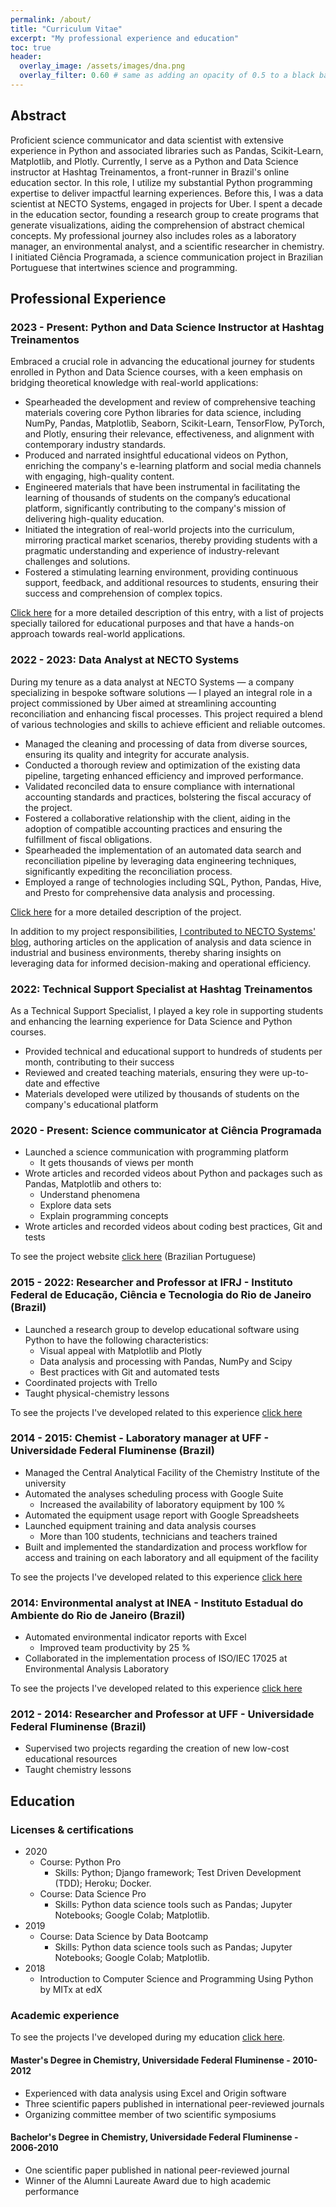 ```yaml
---
permalink: /about/
title: "Curriculum Vitae"
excerpt: "My professional experience and education"
toc: true
header:
  overlay_image: /assets/images/dna.png
  overlay_filter: 0.60 # same as adding an opacity of 0.5 to a black background
---
```


## Abstract 

Proficient science communicator and data scientist with extensive experience in Python
and associated libraries such as Pandas, Scikit-Learn, Matplotlib, and Plotly.
Currently, I serve as a Python and Data Science instructor at Hashtag Treinamentos, a
front-runner in Brazil's online education sector. In this role, I utilize my substantial
Python programming expertise to deliver impactful learning experiences. Before this, I
was a data scientist at NECTO Systems, engaged in projects for Uber. I spent a decade in
the education sector, founding a research group to create programs that generate
visualizations, aiding the comprehension of abstract chemical concepts. My professional
journey also includes roles as a laboratory manager, an environmental analyst, and a
scientific researcher in chemistry. I initiated Ciência Programada, a science
communication project in Brazilian Portuguese that intertwines science and programming.

## Professional Experience


### 2023 - Present: Python and Data Science Instructor at Hashtag Treinamentos

Embraced a crucial role in advancing the educational journey for students enrolled in
Python and Data Science courses, with a keen emphasis on bridging theoretical knowledge
with real-world applications:

- Spearheaded the development and review of comprehensive teaching materials covering
core Python libraries for data science, including NumPy, Pandas, Matplotlib, Seaborn,
Scikit-Learn, TensorFlow, PyTorch, and Plotly, ensuring their relevance, effectiveness,
and alignment with contemporary industry standards.
- Produced and narrated insightful educational videos on Python, enriching the company's
e-learning platform and social media channels with engaging, high-quality content.
- Engineered materials that have been instrumental in facilitating the learning of
thousands of students on the company’s educational platform, significantly contributing
to the company's mission of delivering high-quality education.
- Initiated the integration of real-world projects into the curriculum, mirroring
practical market scenarios, thereby providing students with a pragmatic understanding
and experience of industry-relevant challenges and solutions.
- Fostered a stimulating learning environment, providing continuous support, feedback,
and additional resources to students, ensuring their success and comprehension of
complex topics.

[Click here](/portfolio/2023-hashtag_treinamentos) for a more detailed description of
this entry, with a list of projects specially tailored for educational purposes and
that have a hands-on approach towards real-world applications.


### 2022 - 2023: Data Analyst at NECTO Systems

During my tenure as a data analyst at NECTO Systems — a company specializing in bespoke
software solutions — I played an integral role in a project commissioned by Uber aimed at
streamlining accounting reconciliation and enhancing fiscal processes. This project
required a blend of various technologies and skills to achieve efficient and reliable
outcomes.

- Managed the cleaning and processing of data from diverse sources, ensuring its quality
and integrity for accurate analysis.
- Conducted a thorough review and optimization of the existing data pipeline, targeting
enhanced efficiency and improved performance.
- Validated reconciled data to ensure compliance with international accounting standards
and practices, bolstering the fiscal accuracy of the project.
- Fostered a collaborative relationship with the client, aiding in the adoption of
compatible accounting practices and ensuring the fulfillment of fiscal obligations.
- Spearheaded the implementation of an automated data search and reconciliation pipeline
by leveraging data engineering techniques, significantly expediting the reconciliation
process.
- Employed a range of technologies including SQL, Python, Pandas, Hive, and Presto for
comprehensive data analysis and processing.

[Click here](/portfolio/2023-accounting_reconcilliation_uber) for a more detailed
description of the project.

In addition to my project responsibilities, [I contributed to NECTO Systems'
blog](/portfolio/2023-content-writer), authoring articles on the application of
analysis and data science in industrial and business environments, thereby sharing
insights on leveraging data for informed decision-making and operational efficiency.

### 2022: Technical Support Specialist at Hashtag Treinamentos

As a Technical Support Specialist, I played a key role in supporting students and
enhancing the learning experience for Data Science and Python courses.

- Provided technical and educational support to hundreds of students per month,
contributing to their success
- Reviewed and created teaching materials, ensuring they were up-to-date and effective
- Materials developed were utilized by thousands of students on the company's
educational platform

<!-- [Click here](/portfolio/2022-hashtag_treinamentos) for a more detailed description of
the project. -->

### 2020 - Present: Science communicator at Ciência Programada

- Launched a science communication with programming platform
  - It gets thousands of views per month
- Wrote articles and recorded videos about Python and packages such as Pandas,
Matplotlib and others to:
    - Understand phenomena
    - Explore data sets
    - Explain programming concepts
- Wrote articles and recorded videos about coding best practices, Git and tests

To see the project website [click
here](https://cienciaprogramada.com.br/) (Brazilian Portuguese)

### 2015 - 2022: Researcher and Professor at IFRJ - Instituto Federal de Educação, Ciência e Tecnologia do Rio de Janeiro (Brazil)

- Launched a research group to develop educational software using Python to have
the following characteristics:
    - Visual appeal with Matplotlib and Plotly
    - Data analysis and processing with Pandas, NumPy and Scipy
    - Best practices with Git and automated tests
- Coordinated projects with Trello
- Taught physical-chemistry lessons

To see the projects I've developed related to this experience [click
here](/portfolio/2015-professor_ifrj)

### 2014 - 2015: Chemist - Laboratory manager at UFF - Universidade Federal Fluminense  (Brazil)

- Managed the Central Analytical Facility of the Chemistry Institute of the
university
- Automated the analyses scheduling process with Google Suite
    - Increased the availability of laboratory equipment by 100 %
- Automated the equipment usage report with Google Spreadsheets 
- Launched equipment training and data analysis courses
    - More than 100 students, technicians and teachers trained
- Built and implemented the standardization and process workflow for access and
training on each laboratory and all equipment of the facility

To see the projects I've developed related to this experience [click
here](/portfolio/2014-2015-quimico_uff)

### 2014: Environmental analyst at INEA - Instituto Estadual do Ambiente do Rio de Janeiro  (Brazil)

- Automated environmental indicator reports with Excel
    - Improved team productivity by 25 %
- Collaborated in the implementation process of ISO/IEC 17025 at Environmental
Analysis Laboratory

To see the projects I've developed related to this experience [click
here](/portfolio/2014-2014-inea)

### 2012 - 2014: Researcher and Professor at UFF - Universidade Federal Fluminense  (Brazil)

- Supervised two projects regarding the creation of new low-cost educational
resources 
- Taught chemistry lessons

## Education

### Licenses & certifications

- 2020
  - Course: Python Pro
    - Skills: Python; Django framework; Test Driven Development (TDD); 
    Heroku; Docker.
  - Course: Data Science Pro
    - Skills: Python data science tools such as Pandas; Jupyter Notebooks;
    Google Colab; Matplotlib.
- 2019
  - Course: Data Science by Data Bootcamp
    - Skills: Python data science tools such as Pandas; Jupyter Notebooks;
    Google Colab; Matplotlib.
- 2018
  - Introduction to Computer Science and Programming Using Python by MITx at edX

### Academic experience

To see the projects I've developed during my education [click
here](/portfolio/2008-2013-pesquisa).

#### Master's Degree in Chemistry, Universidade Federal Fluminense - 2010-2012

- Experienced with data analysis using Excel and Origin software
- Three scientific papers published in international peer-reviewed journals
- Organizing committee member of two scientific symposiums 

#### Bachelor's Degree in Chemistry, Universidade Federal Fluminense - 2006-2010

- One scientific paper published in national peer-reviewed journal
- Winner of the Alumni Laureate Award due to high academic performance 

